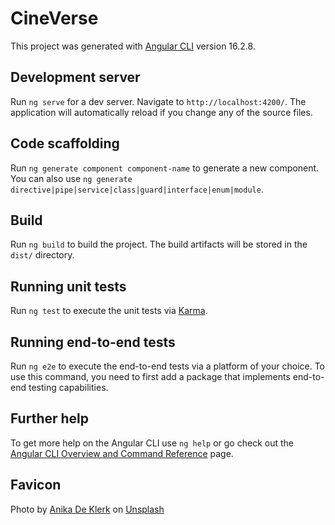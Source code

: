 # CineVerse

This project was generated with [Angular CLI](https://github.com/angular/angular-cli) version 16.2.8.

## Development server

Run `ng serve` for a dev server. Navigate to `http://localhost:4200/`. The application will automatically reload if you change any of the source files.

## Code scaffolding

Run `ng generate component component-name` to generate a new component. You can also use `ng generate directive|pipe|service|class|guard|interface|enum|module`.

## Build

Run `ng build` to build the project. The build artifacts will be stored in the `dist/` directory.

## Running unit tests

Run `ng test` to execute the unit tests via [Karma](https://karma-runner.github.io).

## Running end-to-end tests

Run `ng e2e` to execute the end-to-end tests via a platform of your choice. To use this command, you need to first add a package that implements end-to-end testing capabilities.

## Further help

To get more help on the Angular CLI use `ng help` or go check out the [Angular CLI Overview and Command Reference](https://angular.io/cli) page.

## Favicon

Photo by <a href="https://unsplash.com/@anikamikkelson?utm_content=creditCopyText&utm_medium=referral&utm_source=unsplash">Anika De Klerk</a> on <a href="https://unsplash.com/photos/white-film-strip-dWYjy9zIiF8?utm_content=creditCopyText&utm_medium=referral&utm_source=unsplash">Unsplash</a>

